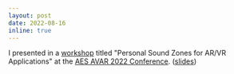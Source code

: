 ```yaml
---
layout: post
date: 2022-08-16
inline: true
---
```


I presented in a <a href="https://emamo.com/event/avar-2022-international-conference-on-audio-for-virtual-and-augmented-reality/s/personal-sound-zones-for-arvr-applications-WQYGXW">workshop</a> titled "Personal Sound Zones for AR/VR Applications" at the <a href="http://https://aes2.org/events-calendar/avar-2022/">AES AVAR 2022 Conference</a>. (<a href="{{'/assets/pdf/Slides_AVAR2022.pdf' | relative_url}}">slides</a>)